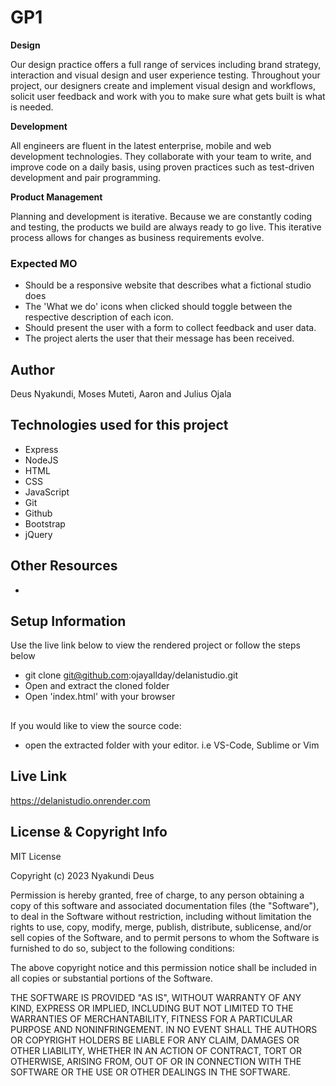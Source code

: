 # GP1

**Design**

Our design practice offers a full range of services including brand strategy, interaction and visual design and user experience testing.
Throughout your project, our designers create and implement visual design and workflows, solicit user feedback and work with you to make sure what gets built is what is needed.

**Development**

All engineers are fluent in the latest enterprise, mobile and web development technologies.
They collaborate with your team to write, and improve code on a daily basis, using proven practices such as test-driven development and pair programming.

**Product Management**

Planning and development is iterative. Because we are constantly coding and testing, the products we build are always ready to go live. 
This iterative process allows for changes as business requirements evolve.


### Expected MO
* Should be a responsive website that describes what a fictional studio does
* The 'What we do'  icons when clicked should toggle between the respective description of each icon. 
* Should present the user with a form to collect feedback and user data.
* The project alerts the user that their message has been received.


## Author
Deus Nyakundi, Moses Muteti, Aaron and Julius Ojala 

## Technologies used for this project

- Express
- NodeJS
- HTML
- CSS
- JavaScript
- Git
- Github
- Bootstrap
- jQuery

## Other Resources
- 

## Setup Information

Use the live link below to view the rendered project or follow the steps below

- git clone git@github.com:ojayallday/delanistudio.git
- Open and extract the cloned folder
- Open 'index.html' with your browser

##
If you would like to view the source code:
- open the extracted folder with your editor. i.e VS-Code, Sublime or Vim

## Live Link

 https://delanistudio.onrender.com

## License & Copyright Info

MIT License

Copyright (c) 2023 Nyakundi Deus

Permission is hereby granted, free of charge, to any person obtaining a copy
of this software and associated documentation files (the "Software"), to deal
in the Software without restriction, including without limitation the rights
to use, copy, modify, merge, publish, distribute, sublicense, and/or sell
copies of the Software, and to permit persons to whom the Software is
furnished to do so, subject to the following conditions:

The above copyright notice and this permission notice shall be included in all
copies or substantial portions of the Software.

THE SOFTWARE IS PROVIDED "AS IS", WITHOUT WARRANTY OF ANY KIND, EXPRESS OR
IMPLIED, INCLUDING BUT NOT LIMITED TO THE WARRANTIES OF MERCHANTABILITY,
FITNESS FOR A PARTICULAR PURPOSE AND NONINFRINGEMENT. IN NO EVENT SHALL THE
AUTHORS OR COPYRIGHT HOLDERS BE LIABLE FOR ANY CLAIM, DAMAGES OR OTHER
LIABILITY, WHETHER IN AN ACTION OF CONTRACT, TORT OR OTHERWISE, ARISING FROM,
OUT OF OR IN CONNECTION WITH THE SOFTWARE OR THE USE OR OTHER DEALINGS IN THE
SOFTWARE.





